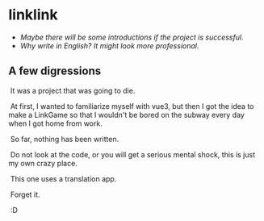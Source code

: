 # linklink

- *Maybe there will be some introductions if the project is successful.*
- *Why write in English? It might look more professional.*



## A few digressions

​	It was a project that was going to die.

​	At first, I wanted to familiarize myself with vue3, but then I got the idea to make a LinkGame so that I wouldn't be bored on the subway every day when I got home from work. 

​	So far, nothing has been written. 

​	Do not look at the code, or you will get a serious mental shock, this is just my own crazy place. 

​	This one uses a translation app. 

​	Forget it. 

​	:D



